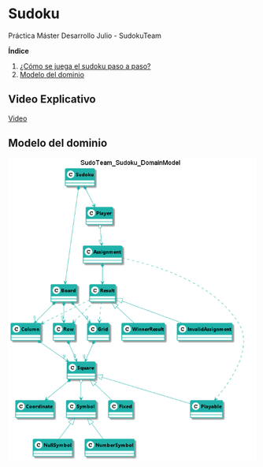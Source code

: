 # Sudoku
Práctica Máster Desarrollo Julio - SudokuTeam

**Índice**

1. [¿Cómo se juega el sudoku paso a paso?](#video)
2. [Modelo del dominio](#modelo-del-dominio)   

## Video Explicativo

[Video](https://www.youtube.com/watch?v=-RluC5dIVlE)

## Modelo del dominio  
  
![Sudoku](requirements/docs/images/SudoTeam_Sudoku_DomainModel.png)  
  
